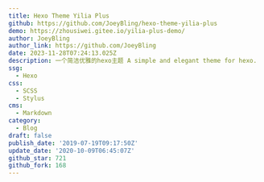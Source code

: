 ```yaml
---
title: Hexo Theme Yilia Plus
github: https://github.com/JoeyBling/hexo-theme-yilia-plus
demo: https://zhousiwei.gitee.io/yilia-plus-demo/
author: JoeyBling
author_link: https://github.com/JoeyBling
date: 2023-11-28T07:24:13.025Z
description: 一个简洁优雅的hexo主题 A simple and elegant theme for hexo.
ssg:
  - Hexo
css:
  - SCSS
  - Stylus
cms:
  - Markdown
category:
  - Blog
draft: false
publish_date: '2019-07-19T09:17:50Z'
update_date: '2020-10-09T06:45:07Z'
github_star: 721
github_fork: 168
---
```

